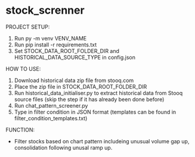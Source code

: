 # stock_screnner
PROJECT SETUP:

1. Run py -m venv VENV_NAME
2. Run pip install -r requirements.txt
3. Set STOCK_DATA_ROOT_FOLDER_DIR and HISTORICAL_DATA_SOURCE_TYPE in config.json


HOW TO USE:

1. Download historical data zip file from stooq.com
2. Place the zip file in STOCK_DATA_ROOT_FOLDER_DIR
3. Run historical_data_initialiser.py to extract historical data from Stooq source files (skip the step if it has already been done before)
4. Run chat_pattern_screener.py
5. Type in filter condition in JSON format (templates can be found in filter_condition_templates.txt)


FUNCTION:
- Filter stocks based on chart pattern includeing unusual volume gap up, consolidation following unusal ramp up.